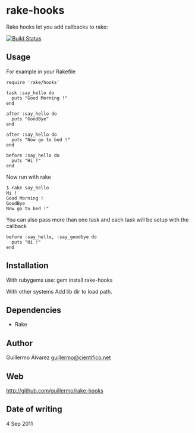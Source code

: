 # rake-hooks

Rake hooks let you add callbacks to rake:

[![Build Status](https://secure.travis-ci.org/guillermo/rake-hooks.png)](http://travis-ci.org/guillermo/rake-hooks)


## Usage

For example in your Rakefile

    require 'rake/hooks'
  
    task :say_hello do
      puts "Good Morning !"
    end
  
    after :say_hello do
      puts "GoodBye"
    end
  
    after :say_hello do
      puts "Now go to bed !"
    end
  
    before :say_hello do
      puts "Hi !"
    end
  
Now run with rake

    $ rake say_hello
    Hi !
    Good Morning !
    GoodBye
    Now go to bed !"
    
You can also pass more than one task and each task will be setup with the
callback

    before :say_hello, :say_goodbye do
      puts "Hi !"
    end
  
  
## Installation

With rubygems use:
    gem install rake-hooks

With other systems
  Add lib dir to load path.
  
## Dependencies

* Rake

## Author

Guillermo Álvarez <guillermo@cientifico.net>

## Web

http://github.com/guillermo/rake-hooks

## Date of writing 
  
4 Sep 2011
